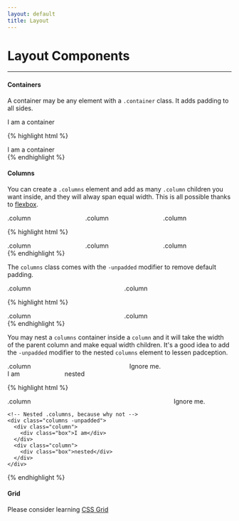 ```yaml
---
layout: default
title: Layout
---
```


# Layout Components
---

#### Containers

A container may be any element with a `.container` class. It adds padding to all sides.

<div id="container-demo" class="example">
  <div class="preview">
    <div class="container">
      I am a container 
    </div> 
  </div>
</div>

{% highlight html %}
<div class="container">
  I am a container
</div>
{% endhighlight %}


#### Columns

You can create a `.columns` element and add as many `.column` children you want
inside, and they will alway span equal width. This is all possible thanks to [flexbox](https://developer.mozilla.org/en-US/docs/Web/CSS/CSS_Flexible_Box_Layout/Basic_Concepts_of_Flexbox).

<div id="columns-demo" class="example">
  <div class="preview">
    <div class="columns">
      <div class="column text-center">
        <div class="box">.column</div>
      </div>
      <div class="column text-center">
        <div class="box">.column</div>
      </div>
      <div class="column text-center">
        <div class="box">.column</div>
      </div>
    </div> 
  </div>
</div>

{% highlight html %}
<div class="columns">
  <div class="column">
    <div class="box">.column</div>
  </div>
  <div class="column">
    <div class="box">.column</div>
  </div>
  <div class="column">
    <div class="box">.column</div>
  </div>
</div> 
{% endhighlight %}

The `columns` class comes with the `-unpadded` modifier to remove default padding.
<div class="example">
  <div class="preview">
    <div class="columns -unpadded">
      <div class="column text-center">
        <div class="box">.column</div>
      </div>
      <div class="column text-center">
        <div class="box">.column</div>
      </div>
    </div> 
  </div>
</div>

{% highlight html %}
<div class="columns -unpadded">
  <div class="column">
    <div class="box">.column</div>
  </div>
  <div class="column">
    <div class="box">.column</div>
  </div>
</div> 
{% endhighlight %}

You may nest a `columns` container inside a `column` and it will take the width of the parent column
and make equal width children. It's a good idea to add the `-unpadded` modifier to the nested `columns` 
element to lessen padception.

<div class="example">
  <div class="preview">
    <div class="columns">
      <div class="column text-center">
        <div class="box">.column</div>
        <div class="columns -unpadded">
          <div class="column text-center">
            <div class="box">I am</div>
          </div>
          <div class="column text-center">
            <div class="box">nested</div>
          </div>
        </div>
      </div>
      <div class="column text-center">
        <div class="box">Ignore me.</div>
      </div>
    </div> 
  </div>
</div>

{% highlight html %}
<div class="columns">
  <div class="column">
    <div class="box">.column</div>

    <!-- Nested .columns, because why not -->
    <div class="columns -unpadded">
      <div class="column">
        <div class="box">I am</div>
      </div>
      <div class="column">
        <div class="box">nested</div>
      </div>
    </div>
  </div>

  <div class="column">
    <div class="box">Ignore me.</div>
  </div>
</div> 
{% endhighlight %}


#### Grid

Please consider learning [CSS Grid](https://developer.mozilla.org/en-US/docs/Web/CSS/grid)
